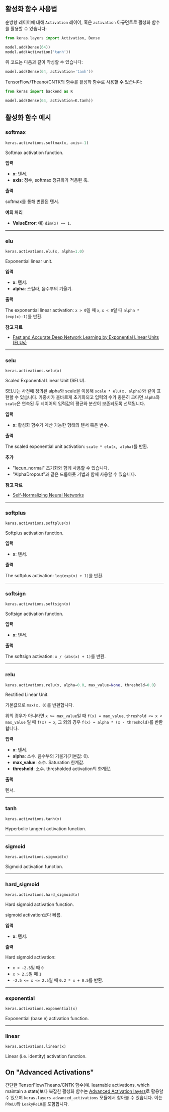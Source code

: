 
## 활성화 함수 사용법

순방향 레이어에 대해 `Activation` 레이어, 혹은 `activation` 아규먼트로 활성화 함수를 활용할 수 있습니다:

```python
from keras.layers import Activation, Dense

model.add(Dense(64))
model.add(Activation('tanh'))
```

위 코드는 다음과 같이 작성할 수 있습니다:

```python
model.add(Dense(64, activation='tanh'))
```

TensorFlow/Theano/CNTK의 함수를 활성화 함수로 사용할 수 있습니다:

```python
from keras import backend as K

model.add(Dense(64, activation=K.tanh))
```

## 활성화 함수 예시

### softmax


```python
keras.activations.softmax(x, axis=-1)
```


Softmax activation function.

__입력__

- __x__: 텐서.
- __axis__: 정수, softmax 정규화가 적용된 축.

__출력__

softmax를 통해 변환된 텐서.

__예외 처리__

- __ValueError__: 예) `dim(x) == 1`.
    
----

### elu


```python
keras.activations.elu(x, alpha=1.0)
```


Exponential linear unit.

__입력__

- __x__: 텐서.
- __alpha__: 스칼라, 음수부의 기울기.

__출력__

The exponential linear activation: `x > 0`일 때 `x`, 
`x < 0`일 때 `alpha * (exp(x)-1)`를 반환.

__참고 자료__

- [Fast and Accurate Deep Network Learning by Exponential
   Linear Units (ELUs)](https://arxiv.org/abs/1511.07289)
    
----

### selu


```python
keras.activations.selu(x)
```


Scaled Exponential Linear Unit (SELU).

SELU는 사전에 정의된 alpha와 scale을 이용해 
`scale * elu(x, alpha)`와 같이 표현할 수 있습니다.
가중치가 올바르게 초기화되고 입력의 수가 충분히 크다면 
`alpha`와 `scale`은 연속된 두 레이어의 입력값의 평균와 분산이 보존되도록 선택됩니다.

__입력__

- __x__: 활성화 함수가 계산 가능한 형태의 텐서 혹은 변수.

__출력__

   The scaled exponential unit activation: `scale * elu(x, alpha)`를 반환.

__추가__

- "lecun_normal" 초기화와 함께 사용할 수 있습니다.
- "AlphaDropout"과 같은 드롭아웃 기법과 함께 사용할 수 있습니다.

__참고 자료__

- [Self-Normalizing Neural Networks](https://arxiv.org/abs/1706.02515)
    
----

### softplus


```python
keras.activations.softplus(x)
```


Softplus activation function.

__입력__

- __x__: 텐서.

__출력__

The softplus activation: `log(exp(x) + 1)`를 반환.
    
----

### softsign


```python
keras.activations.softsign(x)
```


Softsign activation function.

__입력__

- __x__: 텐서.

__출력__

The softsign activation: `x / (abs(x) + 1)`를 반환.
    
----

### relu


```python
keras.activations.relu(x, alpha=0.0, max_value=None, threshold=0.0)
```


Rectified Linear Unit.

기본값으로 `max(x, 0)`를 반환합니다.

위의 경우가 아니라면
 `x >= max_value`일 때 `f(x) = max_value`,
`threshold <= x < max_value` 일 때 `f(x) = x`,
그 외의 경우 `f(x) = alpha * (x - threshold)`를 반환합니다.

__입력__

- __x__: 텐서.
- __alpha__: 소수. 음수부의 기울기(기본값: 0).
- __max_value__: 소수. Saturation 한계값.
- __threshold__: 소수. thresholded activation의 한계값.

__출력__

텐서.
    
----

### tanh


```python
keras.activations.tanh(x)
```


Hyperbolic tangent activation function.

----

### sigmoid


```python
keras.activations.sigmoid(x)
```


Sigmoid activation function.

----

### hard_sigmoid


```python
keras.activations.hard_sigmoid(x)
```


Hard sigmoid activation function.

sigmoid activation보다 빠름.

__입력__

- __x__: 텐서.

__출력__

Hard sigmoid activation:

- `x < -2.5`일 때 `0`
- `x > 2.5`일 때 `1` 
- `-2.5 <= x <= 2.5`일 때 `0.2 * x + 0.5`를 반환.

----

### exponential


```python
keras.activations.exponential(x)
```


Exponential (base e) activation function.

----

### linear


```python
keras.activations.linear(x)
```


Linear (i.e. identity) activation function.


## On "Advanced Activations"

간단한 TensorFlow/Theano/CNTK 함수(예. learnable activations, which maintain a state)보다 복잡한 활성화 함수는 [Advanced Activation layers](layers/advanced-activations.md)로 활용할 수 있으며 `keras.layers.advanced_activations` 모듈에서 찾아볼 수 있습니다. 이는 `PReLU`와 `LeakyReLU`를 포함합니다.
